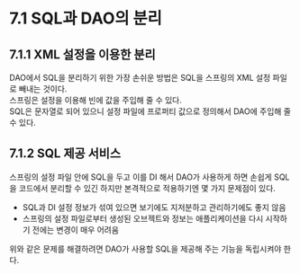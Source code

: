 # 7.1 SQL과 DAO의 분리

## 7.1.1 XML 설정을 이용한 분리

DAO에서 SQL을 분리하기 위한 가장 손쉬운 방법은 SQL을 스프링의 XML 설정 파일로 빼내는 것이다.  
스프링은 설정을 이용해 빈에 값을 주입해 줄 수 있다.  
SQL은 문자열로 되어 있으니 설정 파일에 프로퍼티 값으로 정의해서 DAO에 주입해 줄 수 있다.

## 7.1.2 SQL 제공 서비스

스프링의 설정 파일 안에 SQL을 두고 이를 DI 해서 DAO가 사용하게 하면 손쉽게 SQL을 코드에서 분리할 수 있긴 하지만 본격적으로 적용하기엔 몇 가지 문제점이 있다.

- SQL과 DI 설정 정보가 섞여 있으면 보기에도 지저분하고 관리하기에도 좋지 않음
- 스프링의 설정 파일로부터 생성된 오브젝트와 정보는 애플리케이션을 다시 시작하기 전에는 변경이 매우 어려움

위와 같은 문제를 해결하려면 DAO가 사용할 SQL을 제공해 주는 기능을 독립시켜야 한다.
